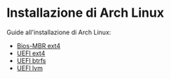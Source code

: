 # Installazione di Arch Linux

Guide all'installazione di Arch Linux: 

* [Bios-MBR ext4]()
* [UEFI ext4]()
* [UEFI btrfs]()
* [UEFI lvm]()
